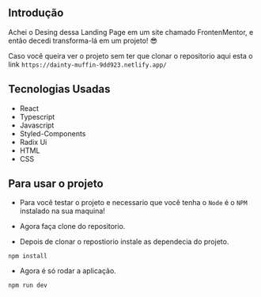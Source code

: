 ## Introdução 
Achei o Desing dessa Landing Page em um site chamado FrontenMentor, e então decedi transforma-lá em um projeto! 😎

Caso você queira ver o projeto sem ter que clonar o repositorio aqui esta o link `https://dainty-muffin-9dd923.netlify.app/`

## Tecnologias Usadas 
- React
- Typescript
- Javascript
- Styled-Components
- Radix Ui
- HTML
- CSS
  
 ## Para usar o projeto 
 - Para você testar o projeto e necessario que você tenha o `Node` é o `NPM` instalado na sua maquina!
 
 - Agora faça clone do repositorio.
 - Depois de clonar o repostiorio instale as dependecia do projeto.
 ```
 npm install
 ```
 - Agora é só rodar a aplicação.
 ```
 npm run dev
 ```
